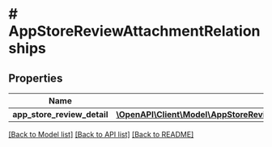 # # AppStoreReviewAttachmentRelationships

## Properties

Name | Type | Description | Notes
------------ | ------------- | ------------- | -------------
**app_store_review_detail** | [**\OpenAPI\Client\Model\AppStoreReviewAttachmentRelationshipsAppStoreReviewDetail**](AppStoreReviewAttachmentRelationshipsAppStoreReviewDetail.md) |  | [optional] 

[[Back to Model list]](../../README.md#documentation-for-models) [[Back to API list]](../../README.md#documentation-for-api-endpoints) [[Back to README]](../../README.md)



